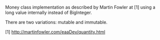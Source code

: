 Money class implementation as described by Martin Fowler at [1] using a long value internally instead of BigInteger.

There are two variations: mutable and immutable.

[1] http://martinfowler.com/eaaDev/quantity.html
